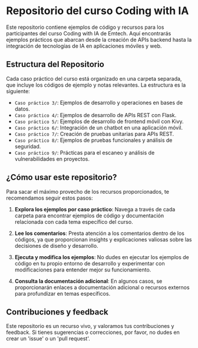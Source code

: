 # Repositorio del curso Coding with IA

Este repositorio contiene ejemplos de código y recursos para los participantes del curso Coding with IA de Emtech. Aquí encontrarás ejemplos prácticos que abarcan desde la creación de APIs backend hasta la integración de tecnologías de IA en aplicaciones móviles y web.

## Estructura del Repositorio

Cada caso práctico del curso está organizado en una carpeta separada, que incluye los códigos de ejemplo y notas relevantes. La estructura es la siguiente:

- `Caso práctico 3/`: Ejemplos de desarrollo y operaciones en bases de datos.
- `Caso práctico 4/`: Ejemplos de desarrollo de APIs REST con Flask.
- `Caso práctico 5/`: Ejemplos de desarrollo de frontend móvil con Kivy.
- `Caso práctico 6/`: Integración de un chatbot en una aplicación móvil.
- `Caso práctico 7/`: Creación de pruebas unitarias para APIs REST.
- `Caso práctico 8/`: Ejemplos de pruebas funcionales y análisis de seguridad.
- `Caso práctico 9/`: Prácticas para el escaneo y análisis de vulnerabilidades en proyectos.

## ¿Cómo usar este repositorio?

Para sacar el máximo provecho de los recursos proporcionados, te recomendamos seguir estos pasos:

1. **Explora los ejemplos por caso práctico**: Navega a través de cada carpeta para encontrar ejemplos de código y documentación relacionada con cada tema específico del curso.

2. **Lee los comentarios**: Presta atención a los comentarios dentro de los códigos, ya que proporcionan insights y explicaciones valiosas sobre las decisiones de diseño y desarrollo.

3. **Ejecuta y modifica los ejemplos**: No dudes en ejecutar los ejemplos de código en tu propio entorno de desarrollo y experimentar con modificaciones para entender mejor su funcionamiento.

4. **Consulta la documentación adicional**: En algunos casos, se proporcionarán enlaces a documentación adicional o recursos externos para profundizar en temas específicos.

## Contribuciones y feedback

Este repositorio es un recurso vivo, y valoramos tus contribuciones y feedback. Si tienes sugerencias o correcciones, por favor, no dudes en crear un 'issue' o un 'pull request'.

